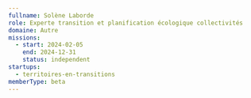 ```yaml
---
fullname: Solène Laborde
role: Experte transition et planification écologique collectivités 
domaine: Autre
missions:
  - start: 2024-02-05
    end: 2024-12-31
    status: independent
startups:
  - territoires-en-transitions
memberType: beta
---
```


